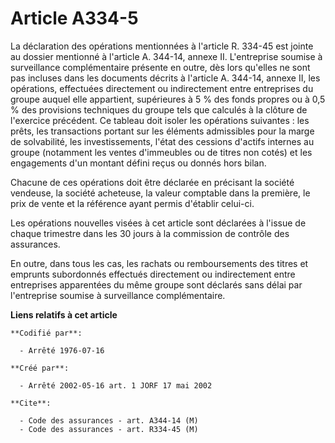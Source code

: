 # Article A334-5

La déclaration des opérations mentionnées à l'article R. 334-45 est jointe au dossier mentionné à l'article A. 344-14, annexe
II. L'entreprise soumise à surveillance complémentaire présente en outre, dès lors qu'elles ne sont pas incluses dans les
documents décrits à l'article A. 344-14, annexe II, les opérations, effectuées directement ou indirectement entre entreprises
du groupe auquel elle appartient, supérieures à 5 % des fonds propres ou à 0,5 % des provisions techniques du groupe tels que
calculés à la clôture de l'exercice précédent. Ce tableau doit isoler les opérations suivantes : les prêts, les transactions
portant sur les éléments admissibles pour la marge de solvabilité, les investissements, l'état des cessions d'actifs internes
au groupe (notamment les ventes d'immeubles ou de titres non cotés) et les engagements d'un montant défini reçus ou donnés
hors bilan.

Chacune de ces opérations doit être déclarée en précisant la société vendeuse, la société acheteuse, la valeur comptable dans
la première, le prix de vente et la référence ayant permis d'établir celui-ci.

Les opérations nouvelles visées à cet article sont déclarées à l'issue de chaque trimestre dans les 30 jours à la commission
de contrôle des assurances.

En outre, dans tous les cas, les rachats ou remboursements des titres et emprunts subordonnés effectués directement ou
indirectement entre entreprises apparentées du même groupe sont déclarés sans délai par l'entreprise soumise à surveillance
complémentaire.

**Liens relatifs à cet article**

	**Codifié par**:

	  - Arrêté 1976-07-16

	**Créé par**:

	  - Arrêté 2002-05-16 art. 1 JORF 17 mai 2002

	**Cite**:

	  - Code des assurances - art. A344-14 (M)
	  - Code des assurances - art. R334-45 (M)
